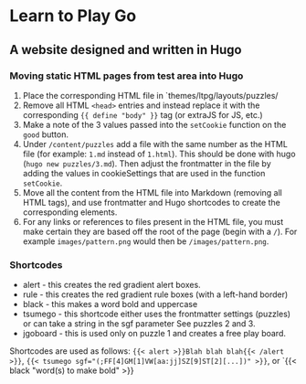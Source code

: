 # Learn to Play Go

## A website designed and written in Hugo

### Moving static HTML pages from test area into Hugo

1. Place the corresponding HTML file in `themes/ltpg/layouts/puzzles/
2. Remove all HTML `<head>` entries and instead replace it with the corresponding `{{ define "body" }}` tag (or extraJS for JS, etc.)
3. Make a note of the 3 values passed into the `setCookie` function on the `good` button.
4. Under `/content/puzzles` add a file with the same number as the HTML file (for example: `1.md` instead of `1.html`). This should be done with hugo (`hugo new puzzles/3.md`). Then adjust the frontmatter in the file by adding the values in cookieSettings that are used in the function `setCookie`.
5. Move all the content from the HTML file into Markdown (removing all HTML tags), and use frontmatter and Hugo shortcodes to create the corresponding elements.
6. For any links or references to files present in the HTML file, you must make certain they are based off the root of the page (begin with a `/`). For example `images/pattern.png` would then be `/images/pattern.png`.

### Shortcodes

- alert - this creates the red gradient alert boxes.
- rule - this creates the red gradient rule boxes (with a left-hand border)
- black - this makes a word bold and uppercase
- tsumego - this shortcode either uses the frontmatter settings (puzzles) or can take a string in the sgf parameter See puzzles 2 and 3.
- jgoboard - this is used only on puzzle 1 and creates a free play board.

Shortcodes are used as follows: `{{< alert >}}Blah blah blah{{< /alert >}}`, `{{< tsumego sgf="(;FF[4]GM[1]VW[aa:jj]SZ[9]ST[2][...])" >}}`, or `{{< black "word(s) to make bold" >}}